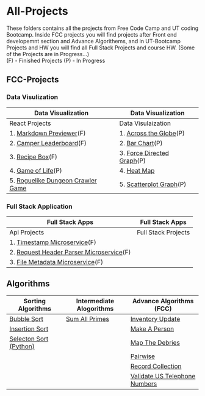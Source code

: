 # All-Projects
These folders contains all the projects from Free Code Camp and UT coding Bootcamp. Inside FCC projects you will find projects after Front end developemnt section and Advance Algorithems, and in UT-Bootcamp Projects and HW you will find all Full Stack Projects and course HW. (Some of the Projects are in Progress...)   
(F) - Finished Projects
(P) - In Progress

## FCC-Projects
### Data Visulization
|Data Visualization                                                                                     |Data Visualization                                                                                 |
|-------------------                                                                                    |---------------------------------------------------------------------------------------------------|
|React Projects                                                                                         |Data Visulaization                                                                                 |
|1. [Markdown Previewer](FCC-Projects/React%20Projects/Markdown%20Previewer)(F)                            |1. [Across the Globe](FCC-Projects/Data%20Visualization%20Projects/Across%20the%20Globe)(P)           |
|2. [Camper Leaderboard](FCC-Projects/React%20Projects/Camper%20Leaderboard)(F)                            |2. [Bar Chart](FCC-Projects/Data%20Visualization%20Projects/Bar%20Chart)(P)                           |
|3. [Recipe Box](FCC-Projects/React%20Projects/Recipe%20Box)(F)                                            |3. [Force Directed Graph](FCC-Projects/Data%20Visualization%20Projects/Force%20Directed%20Graph)(P)   |
|4. [Game of Life](FCC-Projects/React%20Projects/Game%20of%20Life)(P)                                      |4. [Heat Map](FCC-Projects/Data%20Visualization%20Projects/Heat%20Map)                             |        
|5. [Roguelike Dungeon Crawler Game](FCC-Projects/React%20Projects/Roguelike%20Dungeon%20Crawler%20Game)|5. [Scatterplot Graph](FCC-Projects/Data%20Visualization%20Projects/Scatterplot%20Graph)(P)           |                            
### Full Stack Application
|Full Stack Apps|Full Stack Apps|
|--------|----------|
|Api Projects| Full Stack Projects|
|1. [Timestamp Microservice](FCC-Projects/API%20Projects/Timestamp%20Microservice)(F)||
|2. [Request Header Parser Microservice](FCC-Projects/API%20Projects/Request%20Header%20Parser%20Microservice)(F)||
|3. [File Metadata Microservice](FCC-Projects/API%20Projects/File%20Metadata%20Microservice)(F)||
## Algorithms

| Sorting Algorithms                                    |Intermediate Alogorithms  | Advance Algorithms (FCC)                                                                  |
|---------------------------------------------------    |--------------------------|-------------------------------------------------------------------------------------------|
| [Bubble Sort](Algorithms/BubbleSort)                  | [Sum All Primes](Algorithms/sumPrimes)                         |  [Inventory Update](Algorithms/FCC-Algorithm/Inventory_Update)                            |
| [Insertion Sort](Algorithms/Insertion%20Sort)         |                          |  [Make A Person](Algorithms/FCC-Algorithm/Make_A_Person)                                  |
| [Selecton Sort (Python)](Algorithms/Selection%20Sort) |                          |  [Map The Debries](Algorithms/FCC-Algorithm/Map_The_Debries)                              |
|                                                       |                          |  [Pairwise](Algorithms/FCC-Algorithm/Pairwise)                                            |
|                                                       |                          |  [Record Collection](Algorithms/FCC-Algorithm/Record_Collection)                          |
|                                                       |                          |  [Validate US Telephone Numbers](Algorithms/FCC-Algorithm/Validate_US_Telephone_Numbers)  |
